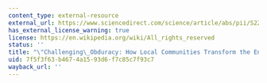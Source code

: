 ```yaml
---
content_type: external-resource
external_url: https://www.sciencedirect.com/science/article/abs/pii/S2214629615300967
has_external_license_warning: true
license: https://en.wikipedia.org/wiki/All_rights_reserved
status: ''
title: "\"Challenging\_Obduracy: How Local Communities Transform the Energy System.\""
uid: 7f5f3f63-b467-4a15-93d6-f7c85c7f93c7
wayback_url: ''
---
```

